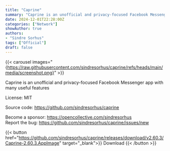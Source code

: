 ```yaml
---
title: "Caprine"
summary: "Caprine is an unofficial and privacy-focused Facebook Messenger app with many useful features"
date: 2024-12-01T22:28:00Z
categories: ["Network"]
showAuthor: true
authors:
- "Sindre Sorhus"
tags: ["Official"]
draft: false
---
```


{{< carousel images="{https://raw.githubusercontent.com/sindresorhus/caprine/refs/heads/main/media/screenshot.png}" >}}

Caprine is an unofficial and privacy-focused Facebook Messenger app with many useful features

License: MIT

Source code: <https://github.com/sindresorhus/caprine>

Become a sponsor: <https://opencollective.com/sindresorhus>  
Report the bug: <https://github.com/sindresorhus/caprine/issues/new>  

{{< button href="https://github.com/sindresorhus/caprine/releases/download/v2.60.3/Caprine-2.60.3.AppImage" target="_blank">}}
Download
{{< /button >}}